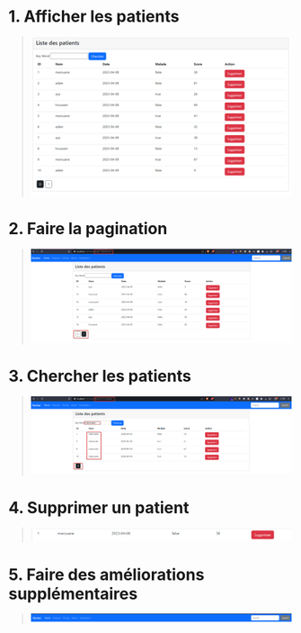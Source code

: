 # 1. Afficher les patients

> ![img.png](pics/img.png)

# 2. Faire la pagination

> ![img_1.png](pics/img_1.png)

# 3. Chercher les patients

> ![img_2.png](pics/img_2.png)

# 4. Supprimer un patient

> ![img_3.png](pics/img_3.png)

# 5. Faire des améliorations supplémentaires

> ![img_4.png](pics/img_4.png)